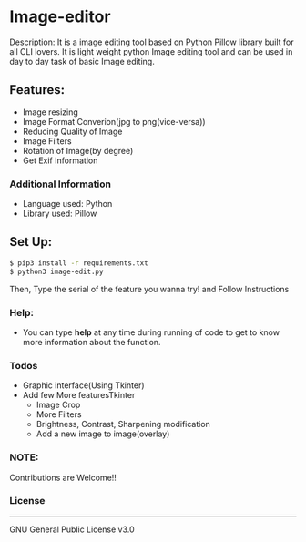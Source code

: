 # Image-editor
Description: It is a image editing tool based on Python Pillow library built for all CLI lovers. It is light weight python Image editing tool and can be used in day to day task of basic Image editing.
## Features:
- Image resizing
- Image Format Converion(jpg to png(vice-versa))
- Reducing Quality of Image
- Image Filters
- Rotation of Image(by degree)
- Get Exif Information <br>
### Additional Information
- Language used: Python
- Library used: Pillow

## Set Up:
```sh
$ pip3 install -r requirements.txt
$ python3 image-edit.py
```
Then, Type the serial of the feature you wanna try! and Follow Instructions

### Help:
- You can type <b>help</b> at any time during running of code to get to know more information about the function.

### Todos
* Graphic interface(Using Tkinter)
* Add few More featuresTkinter 
  * Image Crop
  * More Filters
  * Brightness, Contrast, Sharpening modification
  * Add a new image to image(overlay)
  
### NOTE:
Contributions are Welcome!!

### License
---
GNU General Public License v3.0
